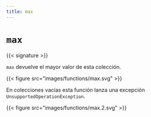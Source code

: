 ```yaml
---
title: max
---
```


# `max`

{{< signature >}}

`max` devuelve el mayor valor de esta colección.

{{< figure src="images/functions/max.svg" >}}

En colecciones vacías esta función lanza una excepción `UnsupportedOperationException`.

{{< figure src="images/functions/max.2.svg" >}}
